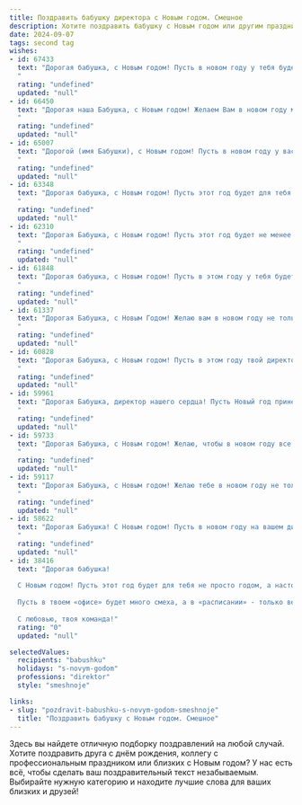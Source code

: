 ```yaml
---
title: Поздравить бабушку директора с Новым годом. Смешное
description: Хотите поздравить бабушку с Новым годом или другим праздником? Наш ИИ создаст незабываемое поздравление, а вы обязательно выделитесь среди других.  
date: 2024-09-07
tags: second tag
wishes:
- id: 67433
  text: "Дорогая бабушка, с Новым годом! Пусть в новом году у тебя будет столько энергии, сколько у директора крупнейшей компании, а все проблемы решаются так же легко, как ты решаешь рабочие вопросы. 🎉
  "
  rating: "undefined"
  updated: "null"
- id: 66450
  text: "Дорогая наша Бабушка, с Новым годом! Желаем Вам в новом году море позитива, чтобы все планы исполнялись как по мановению волшебной палочки, а дефицит бюджета был только в  Вашей шутке про \"нет денег, но вы держитесь!\" 😉  Пусть Вас окружает любовь, забота и, конечно же, только хорошие новости!  🥂
  "
  rating: "undefined"
  updated: "null"
- id: 65007
  text: "Дорогой (имя Бабушки), с Новым годом! Пусть в новом году у вас всё будет гладко, как отчеты на собрании, все будут слушаться вас, как на совещании, и все задачи будут решаться с лёгкостью, как бюджетная смета!
  "
  rating: "undefined"
  updated: "null"
- id: 63348
  text: "Дорогая бабушка, с Новым годом! Пусть этот год будет для тебя самым \"директорским\" в смысле слова \"директория\": все решения будут правильными, подчиненные (то есть мы) - послушными, а план по подаркам - выполнен на 100%! 🎉
  "
  rating: "undefined"
  updated: "null"
- id: 62310
  text: "Дорогая Бабушка, с Новым годом! Пусть этот год будет не менее продуктивным, чем ваша директорская деятельность, но с меньшим количеством отчетов и совещаний! 🎉  Желаю тебе море позитива, океан подарков и чтобы все \"новогодние\" мечты исполнились в два раза быстрее, чем ты подписываешь документы! 😉
  "
  rating: "undefined"
  updated: "null"
- id: 61848
  text: "Дорогая бабушка, с Новым годом! Пусть в этом году у тебя будет столько же энергии, сколько у тебя было на работе, когда ты была директором, - только без отчетности и планёрных совещаний! Желаю тебе праздничного настроения, вкусной еды и чтобы все вокруг тебя были счастливы!
  "
  rating: "undefined"
  updated: "null"
- id: 61337
  text: "Дорогая Бабушка, с Новым Годом! Желаю вам в новом году не только прибыли и процветания вашей компании, но и чтобы подчиненные не доводили вас до седых волос! Пусть Новый год принесет вам побольше радости, смеха и, самое главное, хороших внуков! 😉
  "
  rating: "undefined"
  updated: "null"
- id: 60828
  text: "Дорогая Бабушка, с Новым годом! Пусть в этом году твой директорский талант принесет тебе не только прибыль, но и внуков-миллионеров, которые будут дарить тебе подарки не меньше, чем ты им! 😜🎉
  "
  rating: "undefined"
  updated: "null"
- id: 59961
  text: "Дорогая Бабушка, директор нашего сердца! Пусть Новый год принесет тебе море позитива,  отличную пенсию и… еще больше внуков!  😜  С Новым годом! 🎄🎉
  "
  rating: "undefined"
  updated: "null"
- id: 59733
  text: "Дорогая Бабушка, с Новым годом! Желаю, чтобы в новом году все твои директивы выполнялись моментально, подчиненные были послушными, как овечки, а прибыль росла, как на дрожжах! 🎉🥂
  "
  rating: "undefined"
  updated: "null"
- id: 59117
  text: "Дорогая Бабушка, с Новым годом! Желаю тебе в новом году не только крепкого здоровья, но и  чтобы ты всегда оставалась бодрой и энергичной – ведь, как мы все знаем, ты самая крутая директор по бабушкиным делам в мире! 🥳
  "
  rating: "undefined"
  updated: "null"
- id: 58622
  text: "Дорогая Бабушка! С Новым годом! Пусть в новом году на вашем директорском посту все будет гладко, как лед на катке, и подчиненные послушны, как елочные игрушки! 🎉🍾
  "
  rating: "undefined"
  updated: "null"
- id: 38416
  text: "Дорогая бабушка!
  
  С Новым годом! Пусть этот год будет для тебя не просто годом, а настоящим директорским советом удачи и радости! Желаю, чтобы у тебя всегда были «позитивные отчеты» о семейном счастье, «долгосрочные контракты» с хорошим настроением и «бюджеты» на вкусняшки, которые никогда не заканчиваются!
  
  Пусть в твоем «офисе» будет много смеха, а в «расписании» - только веселые сюрпризы! А ещё помни: ты – самый главный директор нашей семьи, так что поживем по твоим правилам и поддержим твое ведомство «счастья и здоровья»!
  
  С любовью, твоя команда!"
  rating: "0"
  updated: "null"

selectedValues:
  recipients: "babushku"
  holidays: "s-novym-godom"
  professions: "direktor"
  style: "smeshnoje"

links:
- slug: "pozdravit-babushku-s-novym-godom-smeshnoje"
  title: "Поздравить бабушку с Новым годом. Смешное"
---
```


Здесь вы найдете отличную подборку поздравлений на любой случай. 
Хотите поздравить друга с днём рождения, коллегу с профессиональным праздником или близких с Новым годом? У нас есть всё, чтобы сделать ваш поздравительный текст незабываемым. Выбирайте нужную категорию и находите лучшие слова для ваших близких и друзей!
